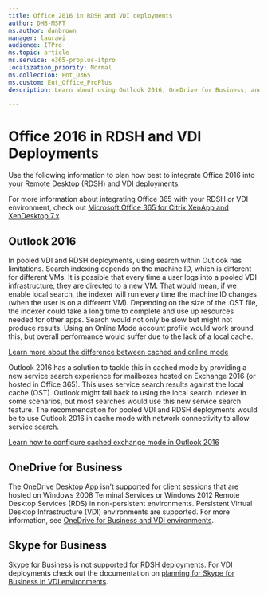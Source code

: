 ```yaml
---
title: Office 2016 in RDSH and VDI deployments
author: DHB-MSFT
ms.author: danbrown
manager: laurawi
audience: ITPro
ms.topic: article
ms.service: o365-proplus-itpro
localization_priority: Normal
ms.collection: Ent_O365
ms.custom: Ent_Office_ProPlus
description: Learn about using Outlook 2016, OneDrive for Business, and Skype for Business in RDSH and VDI deployments

---
```

# Office 2016 in RDSH and VDI Deployments

Use the following information to plan how best to integrate Office 2016 into your Remote Desktop (RDSH) and VDI deployments.

For more information about integrating Office 365 with your RDSH or VDI environment, check out [Microsoft Office 365 for Citrix XenApp and XenDesktop 7.x](https://www.citrix.com/content/dam/citrix/en_us/documents/products-solutions/deployment-guide-office-365-for-xenapp-and-xendesktop.pdf).

## Outlook 2016
In pooled VDI and RDSH deployments, using search within Outlook has limitations. Search indexing depends on the machine ID, which is different for different VMs. It is possible that every time a user logs into a pooled VDI infrastructure, they are directed to a new VM. That would mean, if we enable local search, the indexer will run every time the machine ID changes (when the user is on a different VM). Depending on the size of the .OST file, the indexer could take a long time to complete and use up resources needed for other apps. Search would not only be slow but might not produce results. Using an Online Mode account profile would work around this, but overall performance would suffer due to the lack of a local cache. 

[Learn more about the difference between cached and online mode](https://docs.microsoft.com/exchange/outlook/cached-exchange-mode)

Outlook 2016 has a solution to tackle this in cached mode by providing a new service search experience for mailboxes hosted on Exchange 2016 (or hosted in Office 365). This uses service search results against the local cache (OST). Outlook might fall back to using the local search indexer in some scenarios, but most searches would use this new service search feature. The recommendation for pooled VDI and RDSH deployments would be to use Outlook 2016 in cache mode with network connectivity to allow service search.

[Learn how to configure cached exchange mode in Outlook 2016](https://docs.microsoft.com/exchange/outlook/cached-exchange-mode)

## OneDrive for Business
The OneDrive Desktop App isn’t supported for client sessions that are hosted on Windows 2008 Terminal Services or Windows 2012 Remote Desktop Services (RDS) in non-persistent environments. Persistent Virtual Desktop Infrastructure (VDI) environments are supported. For more information, see [OneDrive for Business and VDI environments](rds-onedrive-business-vdi.md).

## Skype for Business
Skype for Business is not supported for RDSH deployments. For VDI deployments check out the documentation on [planning for Skype for Business in VDI environments](https://docs.microsoft.com/skypeforbusiness/plan-your-deployment/clients-and-devices/vdi-environments).

